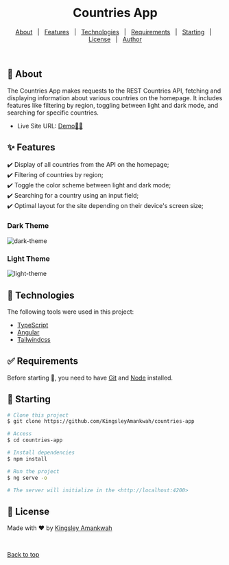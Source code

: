 <div align="center" id="top">

&#xa0;

</div>

<h1 align="center">Countries App</h1>

<p align="center">
  <a href="#dart-about">About</a> &#xa0; | &#xa0; 
  <a href="#sparkles-features">Features</a> &#xa0; | &#xa0;
  <a href="#rocket-technologies">Technologies</a> &#xa0; | &#xa0;
  <a href="#white_check_mark-requirements">Requirements</a> &#xa0; | &#xa0;
  <a href="#checkered_flag-starting">Starting</a> &#xa0; | &#xa0;
  <a href="#memo-license">License</a> &#xa0; | &#xa0;
  <a href="https://github.com/KingsleyAmankwah" target="_blank">Author</a>
</p>

<br>

## :dart: About

The Countries App makes requests to the REST Countries API, fetching and displaying information about various countries on the homepage. It includes features like filtering by region, toggling between light and dark mode, and searching for specific countries.

- Live Site URL: <a href="https://countries-app-smoky-two.vercel.app/" target="_blank">Demo🚀🔥</a>

## :sparkles: Features

:heavy_check_mark: Display of all countries from the API on the homepage;\
:heavy_check_mark: Filtering of countries by region;\
:heavy_check_mark: Toggle the color scheme between light and dark mode;\
:heavy_check_mark: Searching for a country using an input field;\
:heavy_check_mark: Optimal layout for the site depending on their device's screen size;

### Dark Theme

![dark-theme](https://github.com/KingsleyAmankwah/countries-app/assets/64941442/7a4160aa-cf6a-430a-8b2b-f976215dc875)

### Light Theme

![light-theme](https://github.com/KingsleyAmankwah/countries-app/assets/64941442/a4aef289-8d3d-4bcf-8c31-6382920609bd)

## :rocket: Technologies

The following tools were used in this project:

- [TypeScript](https://www.typescriptlang.org/)
- [Angular](https://angular.dev/)
- [Tailwindcss](https://tailwindcss.com/docs/installation)

## :white_check_mark: Requirements

Before starting :checkered_flag:, you need to have [Git](https://git-scm.com) and [Node](https://nodejs.org/en/) installed.

## :checkered_flag: Starting

```bash
# Clone this project
$ git clone https://github.com/KingsleyAmankwah/countries-app

# Access
$ cd countries-app

# Install dependencies
$ npm install

# Run the project
$ ng serve -o

# The server will initialize in the <http://localhost:4200>
```

## :memo: License

Made with :heart: by <a href="https://github.com/KingsleyAmanwkah" target="_blank">Kingsley Amankwah</a>

&#xa0;

<a href="#top">Back to top</a>
